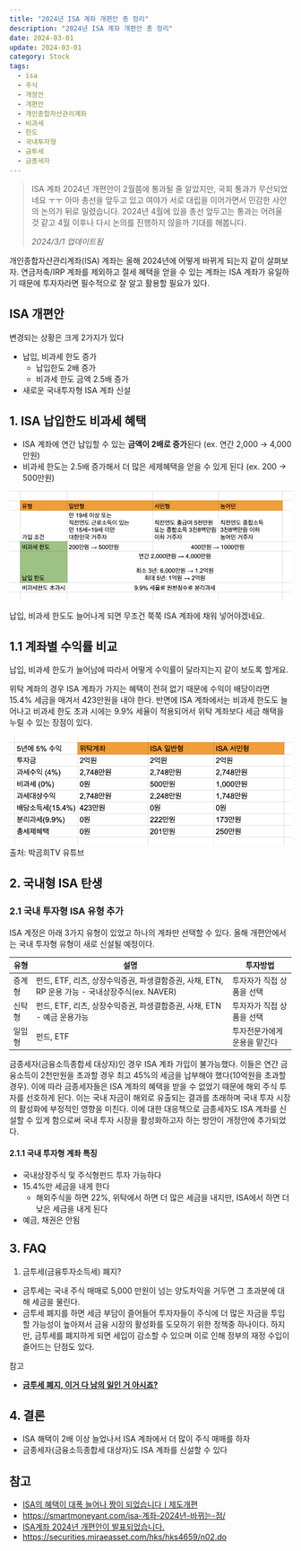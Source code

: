 ```yaml
---
title: "2024년 ISA 계좌 개편안 총 정리"
description: "2024년 ISA 계좌 개편안 총 정리"
date: 2024-03-01
update: 2024-03-01
category: Stock
tags:
  - isa
  - 주식
  - 개정안
  - 개편안
  - 개인종합자산관리계좌
  - 비과세
  - 한도
  - 국내투자형
  - 금투세
  - 금종세자
---
```


> ISA 계좌 2024년 개편안이 2월쯤에 통과될 줄 알았지만, 국회 통과가 무산되었네요 ㅜㅜ
> 아마 총선을 앞두고 있고 여야가 서로 대립을 이어가면서 민감한 사안의 논의가 뒤로 밀렸습니다. 2024년 4월에 있을 총선 앞두고는 통과는 어려울 것 같고 4월 이후나 다시 논의를 진행하지 않을까 기대를 해봅니다.
>
> *2024/3/1 업데이트됨*

개인종합자산관리계좌(ISA) 계좌는 올해 2024년에 어떻게 바뀌게 되는지 같이 살펴보자. 연금저축/IRP 계좌를 제외하고 절세 혜택을 얻을 수 있는 계좌는 ISA 계좌가 유일하기 때문에 투자자라면 필수적으로 잘 알고 활용할 필요가 있다.

## ISA 개편안

변경되는 상황은 크게 2가지가 있다

- 납입, 비과세 한도 증가
    - 납입한도 2배 증가
    - 비과세 한도 금액 2.5배 증가
- 새로운 국내투자형 ISA 계좌 신설

## 1. ISA 납입한도 비과세 혜택

- ISA 계좌에 연간 납입할 수 있는 **금액이 2배로 증가**된다 (ex. 연간 2,000 → 4,000만원)
- 비과세 한도는 2.5배 증가해서 더 많은 세제혜택을 얻을 수 있게 된다  (ex. 200 → 500만원)

![ISA 납입한도 비과세 혜택](change.png)

납입, 비과세 한도도 늘어나게 되면 무조건 쭉쭉 ISA 계좌에 채워 넣어야겠네요.

## 1.1 계좌별 수익률 비교

납입, 비과세 한도가 늘어남에 따라서 어떻게 수익률이 달라지는지 같이 보도록 할게요.

위탁 계좌의 경우 ISA 계좌가 가지는 혜택이 전혀 없기 때문에 수익이 배당이라면 15.4% 세금을 매겨서 423만원을 내야 한다. 반면에 ISA 계좌에서는 비과세 한도도 늘어나고 비과세 한도 초과 시에는 9.9% 세율이 적용되어서 위탁 계좌보다 세금 해택을 누릴 수 있는 장점이 있다.

![계좌별 수익률 비교](compare.png)출처: 박곰희TV 유튜브

## 2. 국내형 ISA 탄생

### 2.1 국내 투자형 ISA 유형 추가

ISA 계정은 아래 3가지 유형이 있었고 하나의 계좌만 선택할 수 있다. 올해 개편안에서는 국내 투자형 유형이 새로 신설될 예정이다.

| 유형   | 설명                                                         | 투자방법                     |
| ------ | ------------------------------------------------------------ | ---------------------------- |
| 증계형 | 펀드, ETF, 리츠, 상장수익증권, 파생결함증권, 사채, ETN, RP 운용 가능 - 국내상장주식(ex. NAVER) | 투자자가 직접 상품을 선택    |
| 신탁형 | 펀드, ETF, 리츠, 상장수익증권, 파생결합증권, 사채, ETN - 예금 운용가능 | 투자자가 직접 상품을 선택    |
| 일임형 | 펀드, ETF                                                    | 투자전문가에게 운용을 맡긴다 |

금종세자(금융소득종합세 대상자)인 경우 ISA 계좌 가입이 불가능했다. 이들은 연간 금융소득이 2천만원을 초과할 경우 최고 45%의 세금을 납부해야 했다(10억원을 초과할 경우). 이에 따라 금종세자들은 ISA 계좌의 혜택을 받을 수 없었기 때문에 해외 주식 투자를 선호하게 된다. 이는 국내 자금이 해외로 유출되는 결과를 초래하며 국내 투자 시장의 활성화에 부정적인 영향을 미친다. 이에 대한 대응책으로 금종세자도 ISA 계좌를 신설할 수 있게 함으로써 국내 투자 시장을 활성화하고자 하는 방안이 개정안에 추가되었다.

#### 2.1.1 국내 투자형 계좌 특징

- 국내상장주식 및 주식형펀드 투자 가능하다
- 15.4%만 세금을 내게 한다
    - 해외주식을 하면 22%, 위탁에서 하면 더 많은 세금을 내지만, ISA에서 하면 더 낮은 세금을 내게 된다
- 예금, 채권은 안됨

## 3. FAQ

1. 금투세(금융투자소득세) 폐지?

- 금투세는 국내 주식 매매로 5,000 만원이 넘는 양도차익을 거두면 그 초과분에 대해 세금을 물린다.
- 금투세 폐지를 하면 세금 부담이 즐어들어 투자자들이 주식에 더 많은 자금을 투입할 가능성이 높아져서 금융 시장의 활성화를 도모하기 위한 정책중 하나이다. 하지만, 금투세를 폐지하게 되면 세입이 감소할 수 있으며 이로 인해 정부의 재정 수입이 즐어드는 단점도 있다.

참고

- **[금투세 폐지, 이거 다 남의 일인 거 아시죠?](https://www.hani.co.kr/arti/politics/bluehouse/1124106.html)**

## 4. 결론

- ISA 해택이 2배 이상 늘었나서 ISA 계좌에서 더 많이 주식 매매를 하자
- 금종세자(금융소득종합세 대상자)도 ISA 계좌를 신설할 수 있다

## 참고

- [ISA의 혜택이 대폭 늘어나 짱이 되었습니다ㅣ제도개편](https://www.youtube.com/watch?v=JsdnpGa9_ZY&si=Jd_5H3B7ltYTOnRb)
- https://smartmoneyant.com/isa-계좌-2024년-바뀌는-점/
- [ISA계좌 2024년 개편안이 발표되었습니다.](https://www.notion.so/ISA-2024-46f21e132f4d4e27b7e25125a26044c9?pvs=21)
- https://securities.miraeasset.com/hks/hks4659/n02.do
